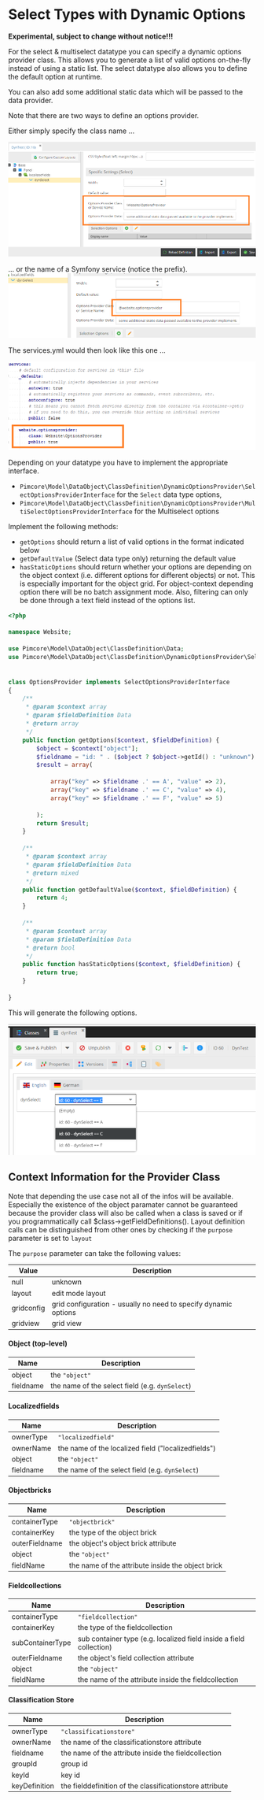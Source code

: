 # Select Types with Dynamic Options

**Experimental, subject to change without notice!!!**

For the select & multiselect datatype you can specify a dynamic options provider class. 
This allows you to generate a list of valid options on-the-fly instead of using a static list.
The select datatype also allows you to define the default option at runtime.

You can also add some additional static data which will be passed to the data provider.

Note that there are two ways to define an options provider. 

Either simply specify the class name ...

![Select Field](../../../img/dynselect1.png)

... or the name of a Symfony service (notice the prefix).
![Select Field](../../../img/dynselect1b.png)

The services.yml would then look like this one ...

![Select Field](../../../img/dynselect1a.png)

Depending on your datatype you have to implement the appropriate interface.
 
 * `Pimcore\Model\DataObject\ClassDefinition\DynamicOptionsProvider\SelectOptionsProviderInterface` for the `Select` data type options,
 * `Pimcore\Model\DataObject\ClassDefinition\DynamicOptionsProvider\MultiSelectOptionsProviderInterface` for the Multiselect options 
 
 Implement the following methods:
 * `getOptions` should return a list of valid options in the format indicated below
 * `getDefaultValue` (Select data type only) returning the default value
 * `hasStaticOptions` should return whether your options are depending on the object context (i.e. different options for different objects) or not.
 This is especially important for the object grid. For object-context depending option there will be no batch assignment mode.
 Also, filtering can only be done through a text field instead of the options list.

```php
<?php

namespace Website;

use Pimcore\Model\DataObject\ClassDefinition\Data;
use Pimcore\Model\DataObject\ClassDefinition\DynamicOptionsProvider\SelectOptionsProviderInterface;


class OptionsProvider implements SelectOptionsProviderInterface
{
    /**
     * @param $context array
     * @param $fieldDefinition Data
     * @return array
     */
    public function getOptions($context, $fieldDefinition) {
        $object = $context["object"];
        $fieldname = "id: " . ($object ? $object->getId() : "unknown") . " - " .$context["fieldname"];
        $result = array(

            array("key" => $fieldname .' == A', "value" => 2),
            array("key" => $fieldname .' == C', "value" => 4),
            array("key" => $fieldname .' == F', "value" => 5)

        );
        return $result;
    }

    /**
     * @param $context array
     * @param $fieldDefinition Data
     * @return mixed
     */
    public function getDefaultValue($context, $fieldDefinition) {
        return 4;
    }

    /**
     * @param $context array
     * @param $fieldDefinition Data
     * @return bool
     */
    public function hasStaticOptions($context, $fieldDefinition) {
        return true;
    }

}
```

This will generate the following options.

![Select Field](../../../img/dynselect2.png)

## Context Information for the Provider Class

Note that depending the use case not all of the infos will be available.
Especially the existence of the object paramater cannot be guaranteed because the provider class will also be called when a class is saved or if you programmatically call $class->getFieldDefinitions().
Layout definition calls can be distinguished from other ones by checking if the `purpose` parameter is set to `layout`

The `purpose` parameter can take the following values:

| Value | Description |
| --- | ---- |
| null | unknown |
| layout | edit mode layout |
| gridconfig | grid configuration - usually no need to specify dynamic options|
| gridview | grid view |

#### Object (top-level)

| Name | Description |
| --- | ---- |
| object | the `"object"` |
| fieldname | the name of the select field (e.g. `dynSelect`) |


#### Localizedfields

| Name | Description |
| --- | ---- |
| ownerType | `"localizedfield"` |
| ownerName | the name of the localized field ("localizedfields") |
| object | the `"object"` |
| fieldname | the name of the select field (e.g. `dynSelect`) |


#### Objectbricks

| Name | Description |
| --- | ---- |
| containerType | `"objectbrick"` |
| containerKey | the type of the object brick |
| outerFieldname | the object's object brick attribute |
| object | the `"object"` |
| fieldName | the name of the attribute inside the object brick |

#### Fieldcollections

| Name | Description |
| --- | ---- |
| containerType | `"fieldcollection"` |
| containerKey | the type of the fieldcollection |
| subContainerType | sub container type (e.g. localized field inside a field collection) |
| outerFieldname | the object's field collection attribute |
| object | the `"object"` |
| fieldName | the name of the attribute inside the fieldcollection |


#### Classification Store

| Name | Description |
| --- | ---- |
| ownerType | `"classificationstore"` |
| ownerName | the name of the classificationstore attribute |
| fieldname | the name of the attribute inside the fieldcollection |
| groupId   | group id |
| keyId     | key id |
| keyDefinition | the fielddefinition of the classificationstore attribute |

